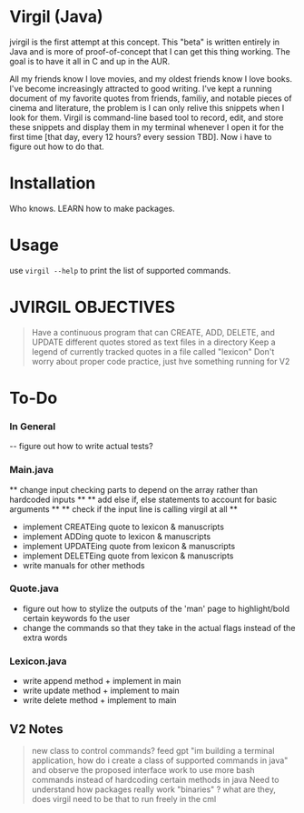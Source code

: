 # Virgil (Java)

jvirgil is the first attempt at this concept. This "beta" is written entirely in Java and is more of proof-of-concept that I can get this thing working. The goal is to have it all in C and up in the AUR.

All my friends know I love movies, and my oldest friends know I love books. I've become increasingly attracted to good writing. I've kept a running document of my favorite quotes from friends, familiy, and notable pieces of cinema and literature, the problem is I can only relive this snippets when I look for them. Virgil is command-line based tool to record, edit, and store these snippets and display them in my terminal whenever I open it for the first time [that day, every 12 hours? every session TBD]. Now i have to figure out how to do that.

# Installation

Who knows. LEARN how to make packages.

# Usage

use ```virgil --help``` to print the list of supported commands.

# JVIRGIL OBJECTIVES

> Have a continuous program that can CREATE, ADD, DELETE, and UPDATE different quotes stored as text files in a directory
> Keep a legend of currently tracked quotes in a file called "lexicon"
> Don't worry about proper code practice, just hve something running for V2

# To-Do

### In General

-- figure out how to write actual tests?

### Main.java

** change input checking parts to depend on the array rather than hardcoded inputs **
** add else if, else statements to account for basic arguments **
** check if the input line is calling virgil at all **

- implement CREATEing quote to lexicon & manuscripts
- implement ADDing quote to lexicon & manuscripts
- implement UPDATEing quote from lexicon & manuscripts
- implement DELETEing quote from lexicon & manuscripts
- write manuals for other methods

### Quote.java

- figure out how to stylize the outputs of the 'man' page to highlight/bold certain keywords fo the user
- change the commands so that they take in the actual flags instead of the extra words

### Lexicon.java

- write append method + implement in main
- write update method + implement to main
- write delete method + implement to main

## V2 Notes

> new class to control commands? feed gpt "im building a terminal application, how do i create a class of supported commands in java" and observe the proposed interface
> work to use more bash commands instead of hardcoding certain methods in java
> Need to understand how packages really work
> "binaries" ? what are they, does virgil need to be that to run freely in the cml

